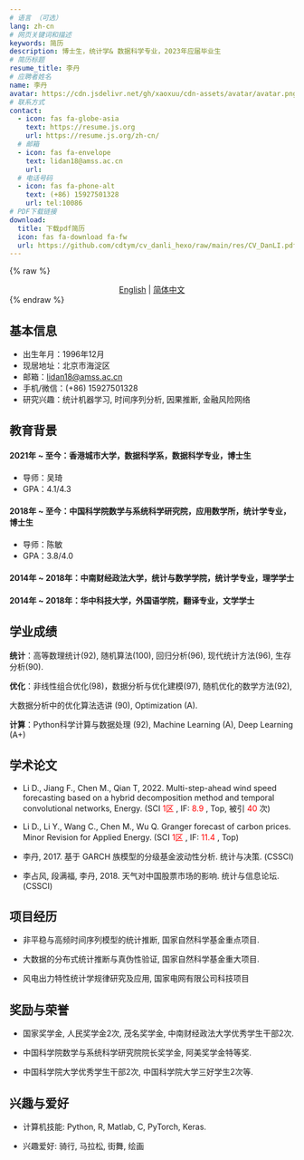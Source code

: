 ```yaml
---
# 语言 （可选）
lang: zh-cn
# 网页关键词和描述
keywords: 简历
description: 博士生，统计学& 数据科学专业，2023年应届毕业⽣
# 简历标题
resume_title: 李丹
# 应聘者姓名
name: 李丹
avatar: https://cdn.jsdelivr.net/gh/xaoxuu/cdn-assets/avatar/avatar.png
# 联系方式
contact:
  - icon: fas fa-globe-asia
    text: https://resume.js.org
    url: https://resume.js.org/zh-cn/
  # 邮箱
  - icon: fas fa-envelope
    text: lidan18@amss.ac.cn
    url:
  # 电话号码
  - icon: fas fa-phone-alt
    text: (+86) 15927501328
    url: tel:10086
# PDF下载链接
download:
  title: 下载pdf简历
  icon: fas fa-download fa-fw
  url: https://github.com/cdtym/cv_danli_hexo/raw/main/res/CV_DanLI.pdf
---
```


{% raw %}

<center>
<a href='/'>English</a> | <a href='/zh-cn/'>简体中文</a>
</center>
{% endraw %}

## <i class="fas fa-flag"></i> 基本信息

- 出生年月：1996年12⽉
- 现居地址：北京市海淀区
- 邮箱：[lidan18@amss.ac.cn](mailto:lidan18@amss.ac.cn)
- 手机/微信：(+86) 15927501328
- 研究兴趣：统计机器学习, 时间序列分析, 因果推断, ⾦融风险⽹络

## <i class="fas fa-user-graduate"></i> 教育背景

#### 2021年 ~ 至今：香港城市大学，数据科学系，数据科学专业，博士生

- 导师：吴琦
- GPA：4.1/4.3

#### 2018年 ~ 至今：中国科学院数学与系统科学研究院，应用数学所，统计学专业，博士生

- 导师：陈敏
- GPA：3.8/4.0

#### 2014年 ~ 2018年：中南财经政法大学，统计与数学学院，统计学专业，理学学士

#### 2014年 ~ 2018年：华中科技大学，外国语学院，翻译专业，文学学士

## <i class="fas fa-book-open"></i>学业成绩

**统计**：⾼等数理统计(92), 随机算法(100), 回归分析(96), 现代统计⽅法(96), ⽣存分析(90).

**优化**：⾮线性组合优化(98)，数据分析与优化建模(97), 随机优化的数学⽅法(92),

⼤数据分析中的优化算法选讲 (90), Optimization (A).

**计算**：Python科学计算与数据处理 (92), Machine Learning (A), Deep Learning (A+)

## <i class="fas fa-scroll"></i> 学术论文

- Li D., Jiang F., Chen M., Qian T, 2022. Multi-step-ahead wind speed forecasting based on a hybrid decomposition method and temporal convolutional networks, Energy. (SCI <font color='red'> 1区 </font>, IF: <font color='red'> 8.9 </font>, Top, 被引<font color='red'> 40 </font>次)

- Li D., Li Y., Wang C., Chen M., Wu Q. Granger forecast of carbon prices. Minor Revision for Applied Energy. (SCI <font color='red'> 1区 </font>, IF: <font color='red'> 11.4 </font>, Top)

- 李丹, 2017. 基于 GARCH 族模型的分级基⾦波动性分析. 统计与决策. (CSSCI)

- 李占风, 段满福, 李丹, 2018. 天⽓对中国股票市场的影响. 统计与信息论坛. (CSSCI)

## <i class="fas fa-user-tie"></i> 项目经历

- ⾮平稳与⾼频时间序列模型的统计推断, 国家⾃然科学基⾦重点项⽬.

- ⼤数据的分布式统计推断与真伪性验证, 国家⾃然科学基⾦重⼤项⽬.

- 风电出⼒特性统计学规律研究及应⽤, 国家电⽹有限公司科技项⽬

## <i class="fas fa-award"></i> 奖励与荣誉

- 国家奖学⾦, ⼈民奖学⾦2次, 茂名奖学⾦, 中南财经政法⼤学优秀学⽣⼲部2次.

- 中国科学院数学与系统科学研究院院长奖学⾦, 阿美奖学⾦特等奖.

- 中国科学院⼤学优秀学⽣⼲部2次, 中国科学院⼤学三好学⽣2次等.

## <i class="fas fa-camera"></i>  兴趣与爱好

- 计算机技能: Python, R, Matlab, C, PyTorch, Keras.

- 兴趣爱好: 骑⾏, 马拉松, 街舞, 绘画


